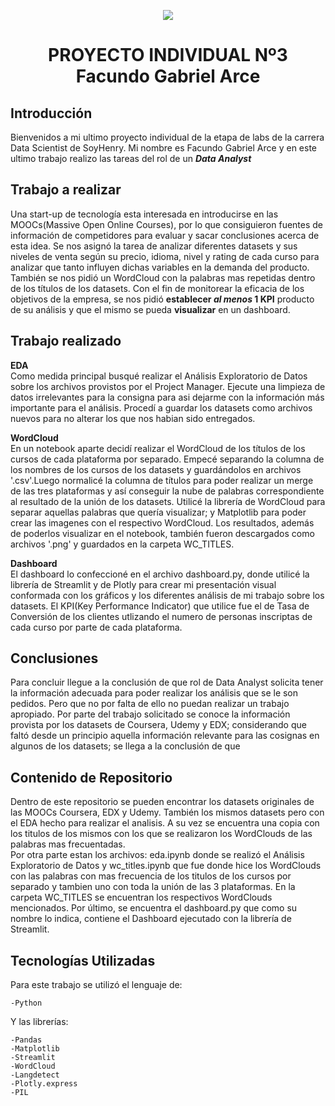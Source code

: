 <p align='center'>
<img src ="https://d31uz8lwfmyn8g.cloudfront.net/Assets/logo-henry-white-lg.png">
<p>

<h1 align='center'>
 <b>PROYECTO INDIVIDUAL Nº3</b></br>
    <b>Facundo Gabriel Arce</b>

</h1>
 
## **Introducción** ##
Bienvenidos a mi ultimo proyecto individual de la etapa de labs de la carrera Data Scientist de SoyHenry. Mi nombre es Facundo Gabriel Arce y en este ultimo trabajo realizo las tareas del rol de un ***Data Analyst***

## **Trabajo a realizar** ##
Una start-up de tecnología esta interesada en introducirse en las MOOCs(Massive Open Online Courses), por lo que consiguieron fuentes de información de competidores para evaluar y sacar conclusiones acerca de esta idea.
Se nos asignó la tarea de analizar diferentes datasets y sus niveles de venta según su precio, idioma, nivel y rating de cada curso para analizar que tanto influyen dichas variables en la demanda del producto. También se nos pidió un WordCloud con la palabras mas repetidas dentro de los títulos de los datasets.
Con el fin de monitorear la eficacia de los objetivos de la empresa, se nos pidió **establecer _al menos_ 1 KPI** producto de su análisis y que el mismo se pueda **visualizar** en un dashboard.

## **Trabajo realizado** ##
**EDA** </br>
Como medida principal busqué realizar el Análisis Exploratorio de Datos sobre los archivos provistos por el Project Manager. Ejecute una limpieza de datos irrelevantes para la consigna para asi dejarme con la información más importante para el análisis.
Procedí a guardar los datasets como archivos nuevos para no alterar los que nos habian sido entregados.

**WordCloud** </br>
En un notebook aparte decidí realizar el WordCloud de los títulos de los cursos de cada plataforma por separado. Empecé separando la columna de los nombres de los cursos de los datasets y guardándolos en archivos '.csv'.Luego normalicé la columna de títulos para poder realizar un merge de las tres plataformas y así conseguir la nube de palabras correspondiente al resultado de la unión de los datasets.
Utilicé la librería de WordCloud para separar aquellas palabras que quería visualizar; y Matplotlib para poder crear las imagenes con el respectivo WordCloud. Los resultados, además de poderlos visualizar en el notebook, también fueron descargados como archivos '.png' y guardados en la carpeta WC_TITLES.

**Dashboard** </br>
El dashboard lo confeccioné en el archivo dashboard.py, donde utilicé la librería de Streamlit y de Plotly para crear mi presentación visual conformada con los gráficos y los diferentes análisis de mi trabajo sobre los datasets.
El KPI(Key Performance Indicator) que utilice fue el de Tasa de Conversión de los clientes utlizando el numero de personas inscriptas de cada curso por parte de cada plataforma.



## **Conclusiones** ##
Para concluir llegue a la conclusión de que rol de Data Analyst solicita tener la información adecuada para poder realizar los análisis que se le son pedidos. Pero que no por falta de ello no puedan realizar un trabajo apropiado.
Por parte del trabajo solicitado se conoce la información provista por los datasets de Coursera, Udemy y EDX; considerando que faltó desde un principio aquella información relevante para las cosignas en algunos de los datasets; se llega a la conclusión de que




## **Contenido de Repositorio** ##
Dentro de este repositorio se pueden encontrar los datasets originales de las MOOCs Coursera, EDX y Udemy. También los mismos datasets pero con el EDA hecho para realizar el analisis.
A su vez se encuentra una copia con los titulos de los mismos con los que se realizaron los WordClouds de las palabras mas frecuentadas. </br>
Por otra parte estan los archivos: eda.ipynb donde se realizó el Análisis Exploratorio de Datos y wc_titles.ipynb que fue donde hice los WordClouds con las palabras con mas frecuencia de los titulos de los cursos por separado y tambien uno con toda la unión de las 3 plataformas. En la carpeta WC_TITLES se encuentran los respectivos WordClouds mencionados.
Por último, se encuentra el dashboard.py que como su nombre lo indica, contiene el Dashboard ejecutado con la librería de Streamlit.

## **Tecnologías Utilizadas** ##
Para este trabajo se utilizó el lenguaje de:</br>

    -Python

Y las librerías:</br>

    -Pandas
    -Matplotlib
    -Streamlit
    -WordCloud
    -Langdetect
    -Plotly.express
    -PIL

<p align='center'>

